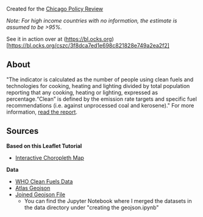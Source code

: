 Created for the [Chicago Policy Review](http://chicagopolicyreview.org)

*Note: For high income countries with no information, the estimate is assumed to be >95%.*

See it in action over at (https://bl.ocks.org)[https://bl.ocks.org/cszc/3f8dca7ed1e698c821828e749a2ea2f2]

## About
"The indicator is calculated as the number of people using clean fuels and technologies for cooking, heating and lighting divided by total population reporting that any cooking, heating or lighting, expressed as percentage.“Clean” is defined by the emission rate targets and specific fuel recommendations (i.e. against unprocessed coal and kerosene)."
For more information, [read the report](http://unstats.un.org/sdgs/files/metadata-compilation/Metadata-Goal-7.pdf).

## Sources

**Based on this Leaflet Tutorial**

- [Interactive Choropleth Map](http://leafletjs.com/examples/choropleth/)

**Data**

- [WHO Clean Fuels Data](http://apps.who.int/gho/data/node.main.SDGFUELS712?lang=en)
- [Atlas Geojson](https://github.com/johan/world.geo.json)
- [Joined Geojson File](https://github.com/cszc/visualizations/blob/master/clean_fuels/data/cleanfuels.geojson)
  - You can find the Jupyter Notebook where I merged the datasets in the data directory under "creating the geojson.ipynb"
